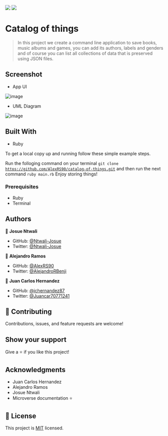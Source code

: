 ![](https://img.shields.io/badge/Microverse-blueviolet)
![](https://img.shields.io/badge/Ruby-red)

# Catalog of things

> In this project we create a command line application to save books, music albums and games, you can add its authors, labels and genders
and of course you can list all collections of data that is preserved using JSON files.

## Screenshot
- App UI

![image](https://user-images.githubusercontent.com/58233753/153499088-16543955-3939-41eb-b16d-e201f4980543.png)

- UML Diagram

![image](https://user-images.githubusercontent.com/58233753/153499285-8cba7cf1-e784-4ef3-8d34-75ac3aa81eca.png)


## Built With

- Ruby

To get a local copy up and running follow these simple example steps.

Run the folloging command on your terminal <code>git clone https://github.com/AlexRS90/catalog-of-things.git</code>
and then run the next command <code>ruby main.rb</code>
Enjoy storing things!

### Prerequisites

- Ruby
- Terminal

## Authors

👤 **Josue Ntwali**

- GitHub: [@Ntwali-Josue](https://github.com/Ntwali-Josue)
- Twitter: [@Ntwali-Josue](https://twitter.com/JosueNtwali)

👤 **Alejandro Ramos**

- GitHub: [@AlexRS90](https://github.com/AlexRS90)
- Twitter: [@AlejandroRBenji](https://twitter.com/AlejandroRBenji)

👤 **Juan Carlos Hernandez**

- GitHub: [@jchernandez87](https://github.com/jchernandez87)
- Twitter: [@Juancar70771241](https://twitter.com/juancar70771241)


## 🤝 Contributing

Contributions, issues, and feature requests are welcome!


## Show your support

Give a ⭐️ if you like this project!

## Acknowledgments

- Juan Carlos Hernandez
- Alejandro Ramos
- Josue Ntwali
- Microverse documentation ⭐️

## 📝 License

This project is [MIT](./MIT.md) licensed.

